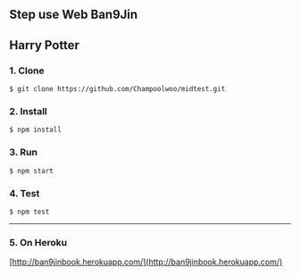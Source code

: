 ## Step use Web Ban9Jin
## Harry Potter
### 1. Clone
```
$ git clone https://github.com/Champoolwoo/midtest.git
```
### 2. Install
```
$ npm install
```
### 3. Run
```
$ npm start
```
### 4. Test
```
$ npm test
```
---
### 5. On Heroku
[http://ban9jinbook.herokuapp.com/](http://ban9jinbook.herokuapp.com/)

